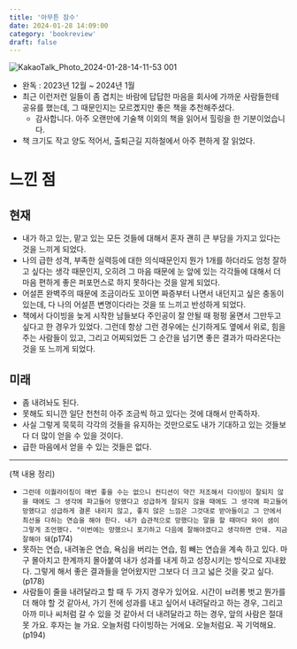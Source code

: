 ```yaml
---
title: '아무튼 잠수'
date: 2024-01-28 14:09:00
category: 'bookreview'
draft: false
---
```


![KakaoTalk_Photo_2024-01-28-14-11-53 001](https://github.com/Highjune/gatsby-blog/assets/57219160/e0dd09c2-b04c-4f57-a707-549a628087f5)

- 완독 : 2023년 12월 ~ 2024년 1월
- 최근 이런저런 일들이 좀 겹치는 바람에 답답한 마음을 회사에 가까운 사람들한테 공유를 했는데, 그 때문인지는 모르곘지만 좋은 책을 추천해주셨다.
  - 감사합니다. 아주 오랜만에 기술책 이외의 책을 읽어서 힐링을 한 기분이었습니다.
- 책 크기도 작고 양도 적어서, 출퇴근길 지하철에서 아주 편하게 잘 읽었다.

# 느낀 점

## 현재

- 내가 하고 있는, 맡고 있는 모든 것들에 대해서 혼자 괜히 큰 부담을 가지고 있다는 것을 느끼게 되었다.
- 나의 급한 성격, 부족한 실력등에 대한 의식때문인지 뭔가 1개를 하더라도 엄청 잘하고 싶다는 생각 때문인지, 오히려 그 마음 때문에 눈 앞에 있는 각각들에 대해서 더 마음 편하게 좋은 퍼포먼스로 하지 못하다는 것을 알게 되었다.
- 어설픈 완벽주의 때문에 조금이라도 꼬이면 짜증부터 나면서 내던지고 싶은 충동이 있는데, 다 나의 어설픈 변명이다라는 것을 또 느끼고 반성하게 되었다.
- 책에서 다이빙을 늦게 시작한 남들보다 주인공이 잘 안될 때 펑펑 울면서 그만두고 싶다고 한 경우가 있었다. 그런데 항상 그런 경우에는 신기하게도 옆에서 위로, 힘을 주는 사람들이 있고, 그리고 어찌되었든 그 순간을 넘기면 좋은 결과가 따라온다는 것을 또 느끼게 되었다.

## 미래

- 좀 내려놔도 된다.
- 못해도 되니깐 일단 천천히 아주 조금씩 하고 있다는 것에 대해서 만족하자.
- 사실 그렇게 묵묵히 각각의 것들을 유지하는 것만으로도 내가 기대하고 있는 것들보다 더 많이 얻을 수 있을 것이다.
- 급한 마음에서 얻을 수 있는 것들은 없다. 


---

(책 내용 정리)

- `그런데 이퀄라이징이 매번 좋을 수는 없으니 컨디션이 약간 저조해서 다이빙이 잘되지 않을 때에도 그 생각에 파고들어 망했다고 성급하게 잘되지 않을 때에도 그 생각에 파고들어 망했다고 성급하게 결론 내리지 않고, 좋지 않은 느낌은 그것대로 받아들이고 그 안에서 최선을 다하는 연습을 해야 한다. 내가 습관적으로 망했다는 말을 할 때마다 와이 샘이 그렇게 조언했다. "이번에는 망했으니 포기하고 다음에 잘해야겠다고 생각하면 안돼. 지금 잘해야 돼`(p174)
- 못하는 연습, 내려놓은 연습, 욕심을 버리는 연습, 힘 빼는 연습을 계속 하고 있다. 마구 몰아치고 한계까지 몰아붙여 내가 성과를 내게 하고 성장시키는 방식으로 지내왔다. 그렇게 해서 좋은 결과들을 얻어왔지만 그보다 더 크고 넓은 것을 갖고 싶다.(p178)
- 사람들이 줄을 내려달라고 할 때 두 가지 경우가 있어요. 시간이 ㅂ려롱 벗고 뭔가를 더 해야 할 것 같아서, 가기 전에 성과를 내고 싶어서 내려달라고 하는 경우, 그리고 아까 미나 씨처럼 갈 수 있을 것 같아서 더 내려달라고 하는 경우, 앞의 사람은 절대 못 가요. 후자는 늘 가요. 오늘처럼 다이빙하는 거에요. 오늘처럼요. 꼭 기억해요.(p194)
